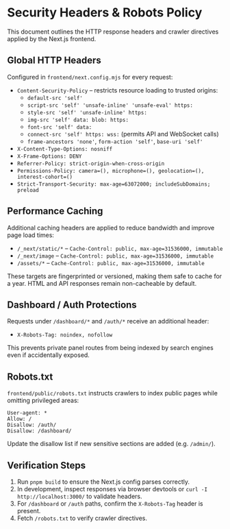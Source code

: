 # Security Headers & Robots Policy

This document outlines the HTTP response headers and crawler directives applied by the Next.js frontend.

## Global HTTP Headers

Configured in `frontend/next.config.mjs` for every request:

- `Content-Security-Policy` – restricts resource loading to trusted origins:
  - `default-src 'self'`
  - `script-src 'self' 'unsafe-inline' 'unsafe-eval' https:`
  - `style-src 'self' 'unsafe-inline' https:`
  - `img-src 'self' data: blob: https:`
  - `font-src 'self' data:`
  - `connect-src 'self' https: wss:` (permits API and WebSocket calls)
  - `frame-ancestors 'none'`, `form-action 'self'`, `base-uri 'self'`
- `X-Content-Type-Options: nosniff`
- `X-Frame-Options: DENY`
- `Referrer-Policy: strict-origin-when-cross-origin`
- `Permissions-Policy: camera=(), microphone=(), geolocation=(), interest-cohort=()`
- `Strict-Transport-Security: max-age=63072000; includeSubDomains; preload`

## Performance Caching

Additional caching headers are applied to reduce bandwidth and improve page load times:

- `/_next/static/*` – `Cache-Control: public, max-age=31536000, immutable`
- `/_next/image` – `Cache-Control: public, max-age=31536000, immutable`
- `/assets/*` – `Cache-Control: public, max-age=31536000, immutable`

These targets are fingerprinted or versioned, making them safe to cache for a year. HTML and API responses remain non-cacheable by default.

## Dashboard / Auth Protections

Requests under `/dashboard/*` and `/auth/*` receive an additional header:

- `X-Robots-Tag: noindex, nofollow`

This prevents private panel routes from being indexed by search engines even if accidentally exposed.

## Robots.txt

`frontend/public/robots.txt` instructs crawlers to index public pages while omitting privileged areas:

```
User-agent: *
Allow: /
Disallow: /auth/
Disallow: /dashboard/
```

Update the disallow list if new sensitive sections are added (e.g. `/admin/`).

## Verification Steps

1. Run `pnpm build` to ensure the Next.js config parses correctly.
2. In development, inspect responses via browser devtools or `curl -I http://localhost:3000/` to validate headers.
3. For `/dashboard` or `/auth` paths, confirm the `X-Robots-Tag` header is present.
4. Fetch `/robots.txt` to verify crawler directives.
